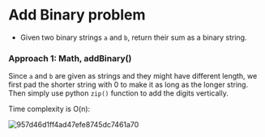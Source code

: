 # Add Binary problem
* Given two binary strings `a` and `b`, return their sum as a binary string.

### Approach 1: Math, addBinary()
Since `a` and `b` are given as strings and they might have different length, we first pad the shorter string with 0 to make it as long as the longer string. Then simply use python `zip()` function to add the digits vertically.

Time complexity is O(n):

![957d46d1ff4ad47efe8745dc7461a70](https://user-images.githubusercontent.com/25105806/130334479-9e85c23a-1d9e-475d-a27e-293a97936d61.png)

